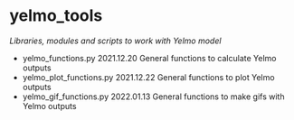 # yelmo_tools
*Libraries, modules and scripts to work with Yelmo model*
* yelmo_functions.py        2021.12.20	General functions to calculate Yelmo outputs
* yelmo_plot_functions.py   2021.12.22	General functions to plot Yelmo outputs 
* yelmo_gif_functions.py    2022.01.13	General functions to make gifs with Yelmo outputs
